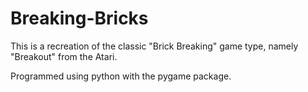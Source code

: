 # Breaking-Bricks

This is a recreation of the classic "Brick Breaking" game type, namely "Breakout" from the Atari.

Programmed using python with the pygame package.
